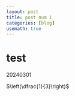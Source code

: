 ```yaml
---
layout: post
title: post num 1
categories: [blog]
usemath: true
---
```


# test
20240301

$\left(\dfrac{1}{3}\right)$
<!--end-->
